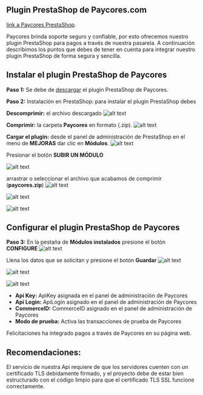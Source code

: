 ## Plugin PrestaShop de Paycores.com ##
[link a Paycores PrestaShop](https://paycores.com/complementos#prestashop).

Paycores brinda soporte seguro y confiable, por esto ofrecemos nuestro plugin PrestaShop 
para pagos a través de nuestra pasarela. A continuación describimos los puntos que debes de tener en 
cuenta para integrar nuestro plugin PrestaShop de forma segura y sencilla.

## Instalar el plugin PrestaShop de Paycores
**Paso 1:** 
Se debe de [descargar](https://codeload.github.com/Paycores/PrestaShop_plugin/zip/master) el plugin PrestaShop de Paycores.

**Paso 2:** 
Instalación en PrestaShop: para instalar el plugin PrestaShop debes

**Descomprimir:** el archivo descargado
![alt text](https://raw.githubusercontent.com/paycores/steps/master/Opencart/step_1.png)

**Comprimir:** la carpeta **Paycores** en formato (.zip).
![alt text](https://raw.githubusercontent.com/paycores/steps/master/Opencart/step_1.png)

**Cargar el plugin:** desde el panel de administración de PrestaShop en 
el menú de **MEJORAS** dar clic en **Módulos**. 
![alt text](https://raw.githubusercontent.com/paycores/steps/master/PrestaShop/step_1.png)

Presionar el botón **SUBIR UN MÓDULO**

![alt text](https://raw.githubusercontent.com/paycores/steps/master/PrestaShop/step_2.png)

arrastrar o seleccionar el archivo que acabamos 
de comprimir (**paycores.zip**)
![alt text](https://raw.githubusercontent.com/paycores/steps/master/PrestaShop/step_3.png)

![alt text](https://raw.githubusercontent.com/paycores/steps/master/PrestaShop/step_4.png)

![alt text](https://raw.githubusercontent.com/paycores/steps/master/PrestaShop/step_5.png)

## Configurar el plugin PrestaShop de Paycores ##

**Paso 3:** 
En la pestaña de **Módulos instalados** presione el botón **CONFIGURE**
![alt text](https://raw.githubusercontent.com/paycores/steps/master/PrestaShop/step_6.png)

Llena los datos que se solicitan y presione el botón **Guardar**
![alt text](https://raw.githubusercontent.com/paycores/steps/master/PrestaShop/step_7.png)

![alt text](https://raw.githubusercontent.com/paycores/steps/master/PrestaShop/step_8.png)

![alt text](https://raw.githubusercontent.com/paycores/steps/master/PrestaShop/step_9.png)

* **Api Key:** ApiKey asignada en el panel de administración de Paycores
* **Api Login:** ApiLogin asignado en el panel de administración de Paycores
* **CommerceID:** CommerceID asignado en el panel de administración de Paycores
* **Modo de prueba:** Activa las transacciones de prueba de Paycores


Felicitaciones ha integrado pagos a través de Paycores en su página web.

 ## Recomendaciones: ##
El servicio de nuestra Api requiere de que los servidores cuenten con un certificado TLS debidamente firmado, 
y el proyecto debe de estar bien estructurado con el código limpio para que el certificado TLS SSL funcione correctamente. 
